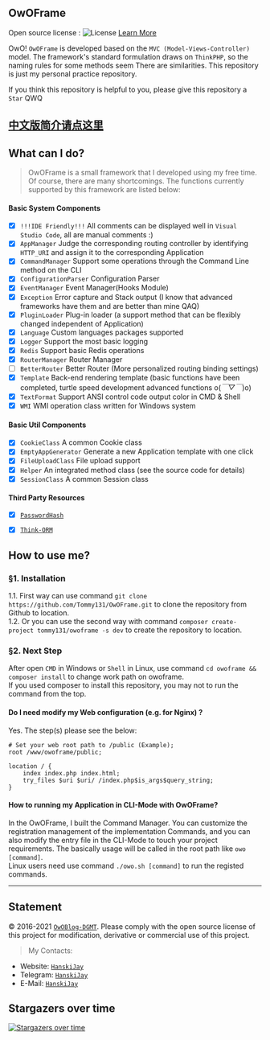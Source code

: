 ## OwOFrame
Open source license : ![License](https://img.shields.io/badge/License-Apache%202.0-blue.svg) [Learn More](https://opensource.org/licenses/Apache-2.0)

OwO! `OwOFrame` is developed based on the `MVC (Model-Views-Controller)` model. The framework's standard formulation draws on `ThinkPHP`, so the naming rules for some methods seem There are similarities. This repository is just my personal practice repository.

If you think this repository is helpful to you, please give this repository a `Star` QWQ


[中文版简介请点这里](https://github.com/Tommy131/OwOFrame/blob/dev%40v1.0.2/README_CHS.md)
------

## What can I do?
> OwOFrame is a small framework that I developed using my free time. Of course, there are many shortcomings. The functions currently supported by this framework are listed below:

#### Basic System Components
- [x] `!!!IDE Friendly!!!`  All comments can be displayed well in `Visual Studio Code`, all are manual comments :)
- [x] `AppManager`          Judge the corresponding routing controller by identifying `HTTP_URI` and assign it to the corresponding Application
- [x] `CommandManager`      Support some operations through the Command Line method on the CLI
- [x] `ConfigurationParser` Configuration Parser
- [x] `EventManager`        Event Manager(Hooks Module)
- [x] `Exception`           Error capture and Stack output (I know that advanced frameworks have them and are better than mine QAQ)
- [x] `PluginLoader`        Plug-in loader (a support method that can be flexibly changed independent of Application)
- [x] `Language`            Custom languages packages supported
- [x] `Logger`              Support the most basic logging
- [x] `Redis`               Support basic Redis operations
- [x] `RouterManager`       Router Manager
- [ ] `BetterRouter`        Better Router (More personalized routing binding settings)
- [x] `Template`            Back-end rendering template (basic functions have been completed, turtle speed development advanced functions o(*￣▽￣*)o)
- [x] `TextFormat`          Support ANSI control code output color in CMD & Shell
- [x] `WMI`                 WMI operation class written for Windows system

#### Basic Util Components
- [x] `CookieClass`         A common Cookie class
- [x] `EmptyAppGenerator`   Generate a new Application template with one click
- [x] `FileUploadClass`     File upload support
- [x] `Helper`              An integrated method class (see the source code for details)
- [x] `SessionClass`        A common Session class

#### Third Party Resources
- [x] [`PasswordHash`](http://www.openwall.com/phpass/)
- [x] [`Think-ORM`](https://github.com/top-think/think-orm)


## How to use me?
### §1. Installation
1.1. First way can use command `git clone https://github.com/Tommy131/OwOFrame.git` to clone the repository from Github to location.<br/>
1.2. Or you can use the second way with command `composer create-project tommy131/owoframe -s dev` to create the repository to location.

### §2. Next Step
After open `CMD` in Windows or `Shell` in Linux, use command `cd owoframe && composer install` to change work path on owoframe.<br/>
If you used composer to install this repository, you may not to run the command from the top.


#### Do I need modify my Web configuration (e.g. for Nginx) ?
Yes. The step(s) please see the below:

```nginx
# Set your web root path to /public (Example);
root /www/owoframe/public;

location / {
    index index.php index.html;
    try_files $uri $uri/ /index.php$is_args$query_string;
}
```

#### How to running my Application in CLI-Mode with OwOFrame?
In the OwOFrame, I built the Command Manager. You can customize the registration management of the implementation Commands, and you can also modify the entry file in the CLI-Mode to touch your project requirements. The basically usage will be called in the root path like `owo [command]`.<br/>
Linux users need use command `./owo.sh [command]` to run the registed commands.

------

## Statement
&copy; 2016-2021 [`OwOBlog-DGMT`](https://www.owoblog.com). Please comply with the open source license of this project for modification, derivative or commercial use of this project.

> My Contacts:
- Website: [`HanskiJay`](https://www.owoblog.com)
- Telegram: [`HanskiJay`](https://t.me/HanskiJay)
- E-Mail: [`HanskiJay`](mailto:support@owoblog.com)


## Stargazers over time
[![Stargazers over time](https://starchart.cc/Tommy131/OwOFrame.svg)](https://starchart.cc/Tommy131/OwOFrame)
